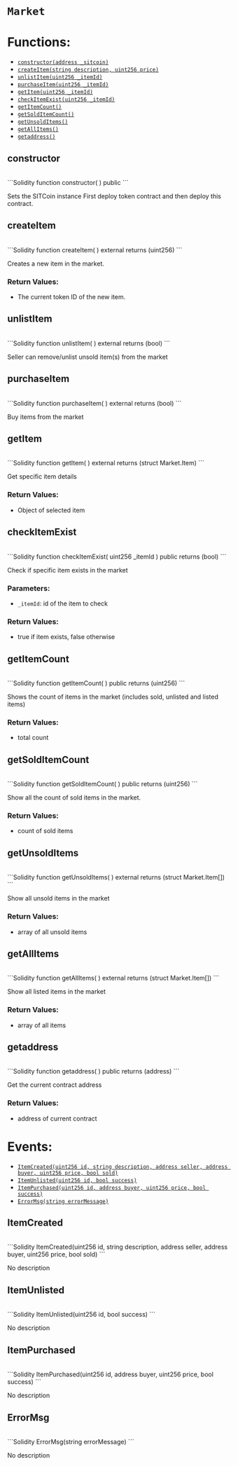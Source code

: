 # `Market`




# Functions:
- [`constructor(address _sitcoin)`](#Market-constructor-address-)
- [`createItem(string description, uint256 price)`](#Market-createItem-string-uint256-)
- [`unlistItem(uint256 _itemId)`](#Market-unlistItem-uint256-)
- [`purchaseItem(uint256 _itemId)`](#Market-purchaseItem-uint256-)
- [`getItem(uint256 _itemId)`](#Market-getItem-uint256-)
- [`checkItemExist(uint256 _itemId)`](#Market-checkItemExist-uint256-)
- [`getItemCount()`](#Market-getItemCount--)
- [`getSoldItemCount()`](#Market-getSoldItemCount--)
- [`getUnsoldItems()`](#Market-getUnsoldItems--)
- [`getAllItems()`](#Market-getAllItems--)
- [`getaddress()`](#Market-getaddress--)

## constructor
<br>
```Solidity
function constructor(
) public
```

Sets the SITCoin instance
 First deploy token contract and then deploy this contract.
## createItem
<br>
```Solidity
function createItem(
) external returns (uint256)
```

Creates a new item in the market.

### Return Values:
- The current token ID of the new item.
## unlistItem
<br>
```Solidity
function unlistItem(
) external returns (bool)
```

Seller can remove/unlist unsold item(s) from the market
## purchaseItem
<br>
```Solidity
function purchaseItem(
) external returns (bool)
```

Buy items from the market

## getItem
<br>
```Solidity
function getItem(
) external returns (struct Market.Item)
```

Get specific item details

### Return Values:
- Object of selected item
## checkItemExist
<br>
```Solidity
function checkItemExist(
  uint256 _itemId
) public returns (bool)
```

Check if specific item exists in the market

### Parameters:
- `_itemId`: id of the item to check

### Return Values:
- true if item exists, false otherwise
## getItemCount
<br>
```Solidity
function getItemCount(
) public returns (uint256)
```

Shows the count of items in the market (includes sold, unlisted and listed items)

### Return Values:
- total count
## getSoldItemCount
<br>
```Solidity
function getSoldItemCount(
) public returns (uint256)
```

Show all the count of sold items in the market.

### Return Values:
- count of sold items
## getUnsoldItems
<br>
```Solidity
function getUnsoldItems(
) external returns (struct Market.Item[])
```

Show all unsold items in the market

### Return Values:
- array of all unsold items
## getAllItems
<br>
```Solidity
function getAllItems(
) external returns (struct Market.Item[])
```

Show all listed items in the market

### Return Values:
- array of all items
## getaddress
<br>
```Solidity
function getaddress(
) public returns (address)
```

Get the current contract address

### Return Values:
- address of current contract

# Events:
- [`ItemCreated(uint256 id, string description, address seller, address buyer, uint256 price, bool sold)`](#Market-ItemCreated-uint256-string-address-address-uint256-bool-)
- [`ItemUnlisted(uint256 id, bool success)`](#Market-ItemUnlisted-uint256-bool-)
- [`ItemPurchased(uint256 id, address buyer, uint256 price, bool success)`](#Market-ItemPurchased-uint256-address-uint256-bool-)
- [`ErrorMsg(string errorMessage)`](#Market-ErrorMsg-string-)

## ItemCreated

<br>
```Solidity
ItemCreated(uint256 id, string description, address seller, address buyer, uint256 price, bool sold)
```

No description
## ItemUnlisted

<br>
```Solidity
ItemUnlisted(uint256 id, bool success)
```

No description
## ItemPurchased

<br>
```Solidity
ItemPurchased(uint256 id, address buyer, uint256 price, bool success)
```

No description
## ErrorMsg

<br>
```Solidity
ErrorMsg(string errorMessage)
```

No description
